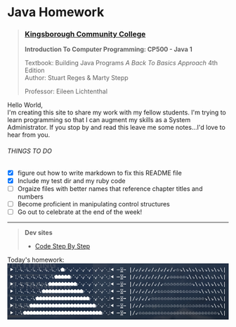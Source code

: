 Java Homework 
=======
>
> ### [Kingsborough Community College](http://www.kingsborough.edu)
> **Introduction To Computer Programming: CP500 - Java 1**
>
> Textbook:     Building Java Programs *A Back To Basics Approach* 4th Edition\
> Author:       Stuart Reges & Marty Stepp
> 
> Professor:    Eileen Lichtenthal
>

Hello World,\
I'm creating this site to share my work with my fellow students. I'm trying to learn programming so that I can augment my skills as a System Administrator. If you stop by and read this leave me some notes...I'd love to hear from you. 

###### THINGS TO DO
- [x] figure out how to write markdown to fix this README file
- [x] Include my test dir and my ruby code
- [ ] Orgaize files with better names that reference chapter titles and numbers
- [ ] Become proficient in manipulating control structures
- [ ] Go out to celebrate at the end of the week!

----
> **Dev sites**
> - [Code Step By Step](http://www.codestepbystep.com)

Today's homework:
![screenshot](CurrentHomework/ss_01.png)

